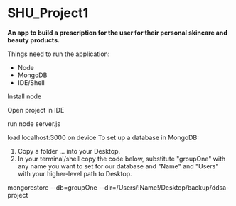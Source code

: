 # SHU_Project1

**An app to build a prescription for the user for their personal skincare and beauty products.**


Things need to run the application: 
* Node 
* MongoDB 
* IDE/Shell

Install node

Open project in IDE

run node server.js

load localhost:3000 on device
To set up a database in MongoDB:
1. Copy a folder ... into your Desktop.
2. In your terminal/shell copy the code below, substitute "groupOne" with any name you want to set for our database and "Name" and "Users" with your higher-level path to Desktop. 

mongorestore --db=groupOne --dir=/Users/!Name!/Desktop/backup/ddsa-project


